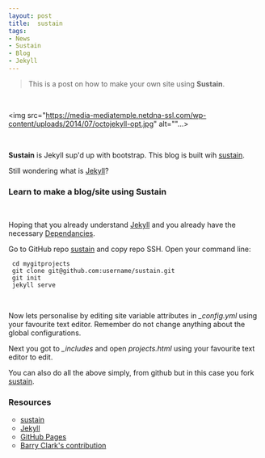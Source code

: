 ```yaml
---
layout: post
title:  sustain
tags:
- News
- Sustain
- Blog
- Jekyll
---
```


> This is a post on how to make your own site using **Sustain**.

<br>


<img src="https://media-mediatemple.netdna-ssl.com/wp-content/uploads/2014/07/octojekyll-opt.jpg" alt=""...>

<br>

<p><strong>Sustain</strong> is Jekyll sup'd up with bootstrap. This blog is built wih <a href="https://github.com/Gochojr/sustain/">sustain</a>.</p>

<p>Still wondering what is <a href="http://gochojr.github.io/Learning%20Jekyll/">Jekyll</a>?

<br>

<h3>Learn to make a blog/site using Sustain </h3>

<br>

<p> Hoping that you already understand <a href="http://gochojr.github.io/Learning%20Jekyll/">Jekyll</a> and you already have the necessary <a href="https://pages.github.com/versions/">Dependancies</a>.</p>

<p> Go to GitHub repo <a href="https://github.com/Gochojr/sustain/">sustain</a> and copy repo SSH. Open your command line:</p>

<pre><code> cd mygitprojects </code>
<code> git clone git@github.com:username/sustain.git </code>
<code> git init </code>
<code> jekyll serve </code>
</pre>
<br>

<p>Now lets personalise by editing site variable attributes in <i>_config.yml</i> using your favourite text editor. Remember do not change anything about the global configurations. </p>

<p> Next you got to <i>_includes</i> and open <i>projects.html</i> using your favourite text editor to edit.</p>

<p> You can also do all the above simply, from github but in this case you fork <a href="https://github.com/Gochojr/sustain/">sustain</a>.
</p>

<h3>Resources </h3>

<ul style="list-style-type:circle">
<li><a href="https://github.com/biomadeira/sustain">sustain</a></li>
<li><a href="http://gochojr.github.io/Learning%20Jekyll/">Jekyll</a></li>
<li><a href="https://pages.github.com/">GitHub Pages</a></li>
<li><a href="http://www.smashingmagazine.com/2014/08/build-blog-jekyll-github-pages/">Barry Clark's contribution</a></li>






